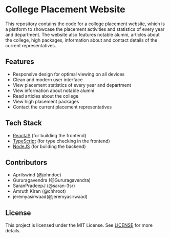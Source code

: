 # College Placement Website

This repository contains the code for a college placement website, which is a platform to showcase the placement activities and statistics of every year and department. The website also features notable alumni, articles about the college, high packages, information about and contact details of the current representatives.

## Features

- Responsive design for optimal viewing on all devices
- Clean and modern user interface
- View placement statistics of every year and department
- View information about notable alumni
- Read articles about the college
- View high placement packages
- Contact the current placement representatives

## Tech Stack

- [ReactJS](https://reactjs.org/) (for building the frontend)
- [TypeScript](https://www.typescriptlang.org/) (for type checking in the frontend)
- [NodeJS](https://nodejs.org/) (for building the backend)

## Contributors

- Aprilswind (@johndoe)
- Gururagavendra (@Gururagavendra)
- SaranPradeepJ (@saran-3sr)
- Amruth Kiran (@chhroot)
- jeremyasirwaad(@jeremyasirwaad)



## License

This project is licensed under the MIT License. See [LICENSE](LICENSE) for more details.
